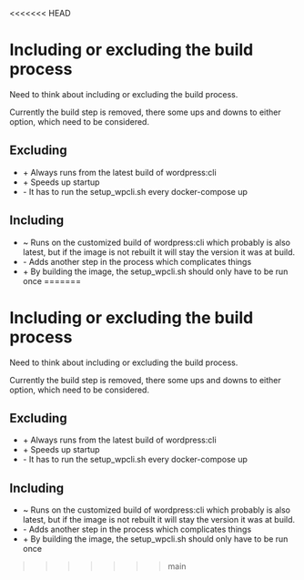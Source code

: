 <<<<<<< HEAD
# Including or excluding the build process

Need to think about including or excluding the build process.

Currently the build step is removed, there some ups and downs to either option, which need to be considered.

## Excluding

- \+ Always runs from the latest build of wordpress:cli
- \+ Speeds up startup
- \- It has to run the setup_wpcli.sh every docker-compose up

## Including

- \~ Runs on the customized build of wordpress:cli which probably is also latest, but if the image is not rebuilt it will stay the version it was at build.
- \- Adds another step in the process which complicates things
- \+ By building the image, the setup_wpcli.sh should only have to be run once
=======
# Including or excluding the build process

Need to think about including or excluding the build process.

Currently the build step is removed, there some ups and downs to either option, which need to be considered.

## Excluding

- \+ Always runs from the latest build of wordpress:cli
- \+ Speeds up startup
- \- It has to run the setup_wpcli.sh every docker-compose up

## Including

- \~ Runs on the customized build of wordpress:cli which probably is also latest, but if the image is not rebuilt it will stay the version it was at build.
- \- Adds another step in the process which complicates things
- \+ By building the image, the setup_wpcli.sh should only have to be run once
>>>>>>> main
